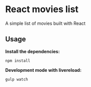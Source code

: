 # React movies list

A simple list of movies built with React

## Usage

__Install the dependencies:__

`npm install`

__Development mode with livereload:__

`gulp watch`